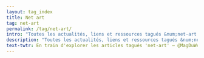 ```yaml
---
layout: tag_index
title: Net art
tag: net-art
permalink: /tag/net-art/
intro: "Toutes les actualités, liens et ressources tagués &num;net-art."
description: "Toutes les actualités, liens et ressources tagués &num;net-art."
text-twtr: En train d'explorer les articles tagués 'net-art' — @MagDuWebdesign
---
```

